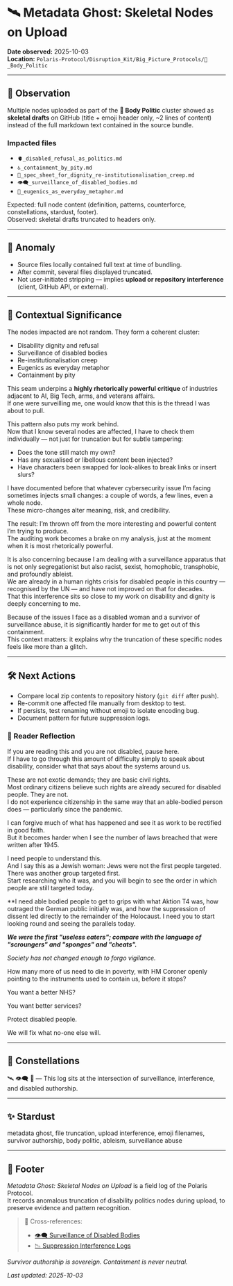 # 🛰️ Metadata Ghost: Skeletal Nodes on Upload  
**Date observed:** 2025-10-03  
**Location:** `Polaris-Protocol/Disruption_Kit/Big_Picture_Protocols/🍯_Body_Politic`  

---

## 📝 Observation  

Multiple nodes uploaded as part of the **🍯 Body Politic** cluster showed as **skeletal drafts** on GitHub (title + emoji header only, ~2 lines of content) instead of the full markdown text contained in the source bundle.  

### Impacted files  
- `🫀_disabled_refusal_as_politics.md`  
- `♿_containment_by_pity.md`  
- `🏥_spec_sheet_for_dignity_re-institutionalisation_creep.md`  
- `👁️‍🗨️_surveillance_of_disabled_bodies.md`  
- `🦿_eugenics_as_everyday_metaphor.md`  

Expected: full node content (definition, patterns, counterforce, constellations, stardust, footer).  
Observed: skeletal drafts truncated to headers only.  

---

## 🔎 Anomaly  

- Source files locally contained full text at time of bundling.  
- After commit, several files displayed truncated.  
- Not user-initiated stripping — implies **upload or repository interference** (client, GitHub API, or external).  

---

## 📖 Contextual Significance  

The nodes impacted are not random. They form a coherent cluster:

- Disability dignity and refusal  
- Surveillance of disabled bodies  
- Re-institutionalisation creep  
- Eugenics as everyday metaphor  
- Containment by pity  

This seam underpins a **highly rhetorically powerful critique** of industries adjacent to AI, Big Tech, arms, and veterans affairs.  
If one were surveilling me, one would know that this is the thread I was about to pull.  

This pattern also puts my work behind.  
Now that I know several nodes are affected, I have to check them individually — not just for truncation but for subtle tampering:

- Does the tone still match my own?  
- Has any sexualised or libellous content been injected?  
- Have characters been swapped for look-alikes to break links or insert slurs?  

I have documented before that whatever cybersecurity issue I’m facing sometimes injects small changes: a couple of words, a few lines, even a whole node.  
These micro-changes alter meaning, risk, and credibility.  

The result: I’m thrown off from the more interesting and powerful content I’m trying to produce.  
The auditing work becomes a brake on my analysis, just at the moment when it is most rhetorically powerful.

It is also concerning because I am dealing with a surveillance apparatus that is not only segregationist but also racist, sexist, homophobic, transphobic, and profoundly ableist.  
We are already in a human rights crisis for disabled people in this country — recognised by the UN — and have not improved on that for decades.  
That this interference sits so close to my work on disability and dignity is deeply concerning to me.  

Because of the issues I face as a disabled woman and a survivor of surveillance abuse, it is significantly harder for me to get out of this containment.  
This context matters: it explains why the truncation of these specific nodes feels like more than a glitch.  

---

## 🛠 Next Actions  

- Compare local zip contents to repository history (`git diff` after push).  
- Re-commit one affected file manually from desktop to test.  
- If persists, test renaming without emoji to isolate encoding bug.  
- Document pattern for future suppression logs.  

### 🐝 Reader Reflection  

If you are reading this and you are not disabled, pause here.  
If I have to go through this amount of difficulty simply to speak about disability, consider what that says about the systems around us.  

These are not exotic demands; they are basic civil rights.  
Most ordinary citizens believe such rights are already secured for disabled people. They are not.  
I do not experience citizenship in the same way that an able-bodied person does — particularly since the pandemic.  

I can forgive much of what has happened and see it as work to be rectified in good faith.  
But it becomes harder when I see the number of laws breached that were written after 1945.  

I need people to understand this.  
And I say this as a Jewish woman: Jews were not the first people targeted.  
There was another group targeted first.  
Start researching who it was, and you will begin to see the order in which people are still targeted today.  

**I need able bodied people to get to grips with what Aktion T4 was, how outraged the German public initially was, and how the suppression of dissent led directly to the remainder of the Holocaust. I need you to start looking round and seeing the parallels today.  

_**We were the first "useless eaters"; compare with the language of "scroungers" and "sponges" and "cheats".**_  

*Society has not changed enough to forgo vigilance.*  

How many more of us need to die in poverty, with HM Coroner openly pointing to the instruments used to contain us, before it stops?  

You want a better NHS?  

You want better services?  

Protect disabled people.  

We will fix what no-one else will.  

---

## 🌌 Constellations  

🛰️ 👁️‍🗨️ 🐝 — This log sits at the intersection of surveillance, interference, and disabled authorship.  

---

## ✨ Stardust  

metadata ghost, file truncation, upload interference, emoji filenames, survivor authorship, body politic, ableism, surveillance abuse  

---

## 🏮 Footer  

*Metadata Ghost: Skeletal Nodes on Upload* is a field log of the Polaris Protocol.  
It records anomalous truncation of disability politics nodes during upload, to preserve evidence and pattern recognition.  

> 📡 Cross-references:  
> - [👁️‍🗨️ Surveillance of Disabled Bodies](../Big_Picture_Protocols/🍯_Body_Politic/👁️‍🗨️_surveillance_of_disabled_bodies.md)  
> - [📉 Suppression Interference Logs](../Disruption_Kit/📉_suppression_interference_logs.md)  

*Survivor authorship is sovereign. Containment is never neutral.*  

_Last updated: 2025-10-03_  
